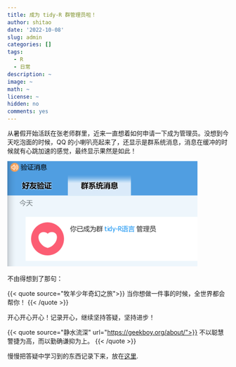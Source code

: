 ```yaml
---
title: 成为 tidy-R 群管理员啦！
author: shitao
date: '2022-10-08'
slug: admin
categories: []
tags:
  - R
  - 日常
description: ~
image: ~
math: ~
license: ~
hidden: no
comments: yes
---
```


从暑假开始活跃在张老师群里，近来一直想着如何申请一下成为管理员。没想到今天吃泡面的时候，QQ 的小喇叭亮起来了，还显示是群系统消息，消息在缓冲的时候就有心跳加速的感觉，最终显示果然是如此！

![](imgs/good-news.png)

不由得想到了那句：

{{< quote source="牧羊少年奇幻之旅">}}
当你想做一件事的时候，全世界都会帮你！
{{< /quote >}}

开心开心开心！记录开心，继续坚持答疑，坚持进步！

{{< quote source="静水流深" url="https://geekboy.org/about/">}}
不以聪慧警捷为高，而以勤确谦抑为上。
{{< /quote >}}

慢慢把答疑中学习到的东西记录下来，放在[这里](https://shitao5.github.io/answeR/).
